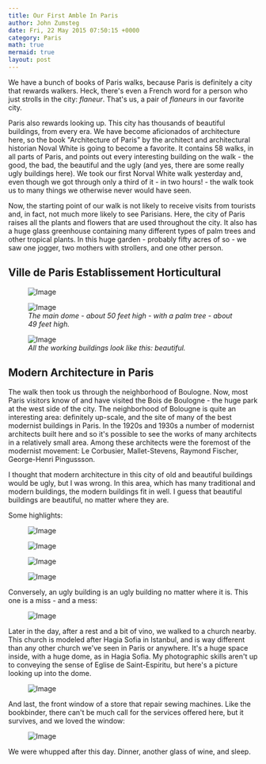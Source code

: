 ```yaml
---
title: Our First Amble In Paris
author: John Zumsteg
date: Fri, 22 May 2015 07:50:15 +0000
category: Paris
math: true
mermaid: true
layout: post
---
```

We have a bunch of books of Paris walks, because Paris is definitely a city that rewards walkers. Heck, there's even a French word for a person who just strolls in the city: *flaneur*. That's us, a pair of *flaneurs* in our favorite city.

Paris also rewards looking up. This city has thousands of beautiful buildings, from every era. We have become aficionados of architecture here, so the book "Architecture of Paris" by the architect and architectural historian Noval White is going to become a favorite. It contains 58 walks, in all parts of Paris, and points out every interesting building on the walk - the good, the bad, the beautiful and the ugly (and yes, there are some really ugly buildings here). We took our first Norval White walk yesterday and, even though we got through only a third of it - in two hours! - the walk took us to many things we otherwise never would have seen.

Now, the starting point of our walk is not likely to receive visits from tourists and, in fact, not much more likely to see Parisians. Here, the city of Paris raises all the plants and flowers that are used throughout the city. It also has a huge glass greenhouse containing many different types of palm trees and other tropical plants. In this huge garden - probably fifty acres of so - we saw one jogger, two mothers with strollers, and one other person.
<h2>Ville de Paris Establissement Horticultural</h2>
<figure class = "portrait">
	<img src="{{"/assets/images/2015/05/DSC047151.jpg" | prepend: site.baseurl  }}" alt="Image" />
	<figcaption></figcaption>
</figure>



<figure class = "portrait">
	<img src="{{"/assets/images/2015/05/DSC04728.jpg" | prepend: site.baseurl  }}" alt="Image" />
	<figcaption><em>The main dome - about 50 feet high - with a palm tree - about 49 feet high.</em></figcaption>
</figure>



<figure class = "portrait">
	<img src="{{"/assets/images/2015/05/DSC04742.jpg" | prepend: site.baseurl  }}" alt="Image" />
	<figcaption><em>All the working buildings look like this: beautiful.</em></figcaption>
</figure>


<h2>Modern Architecture in Paris</h2>
The walk then took us through the neighborhood of Boulogne. Now, most Paris visitors know of and have visited the Bois de Boulogne - the huge park at the west side of the city. The neighborhood of Bolougne is quite an interesting area: definitely up-scale, and the site of many of the best modernist buildings in Paris. In the 1920s and 1930s a number of modernist architects built here and so it's possible to see the works of many architects in a relatively small area. Among these architects were the foremost of the modernist movement: Le Corbusier, Mallet-Stevens, Raymond Fischer, George-Henri Pingussson.

I thought that modern architecture in this city of old and beautiful buildings would be ugly, but I was wrong. In this area, which has many traditional and modern buildings, the modern buildings fit in well. I guess that beautiful buildings are beautiful, no matter where they are.

Some highlights:
<figure class = "portrait">
	<img src="{{"/assets/images/2015/05/DSC04767.jpg" | prepend: site.baseurl  }}" alt="Image" />
	<figcaption></figcaption>
</figure>



<figure class = "portrait">
	<img src="{{"/assets/images/2015/05/DSC04760.jpg" | prepend: site.baseurl  }}" alt="Image" />
	<figcaption></figcaption>
</figure>



<figure class = "portrait">
	<img src="{{"/assets/images/2015/05/DSC04758.jpg" | prepend: site.baseurl  }}" alt="Image" />
	<figcaption></figcaption>
</figure>



<figure class = "landscape">
	<img src="{{"/assets/images/2015/05/DSC04751.jpg" | prepend: site.baseurl  }}" alt="Image" />
	<figcaption></figcaption>
</figure>


Conversely, an ugly building is an ugly building no matter where it is. This one is a miss - and a mess:
<figure class = "portrait">
	<img src="{{"/assets/images/2015/05/DSC04756.jpg" | prepend: site.baseurl  }}" alt="Image" />
	<figcaption></figcaption>
</figure>

Later in the day, after a rest and a bit of vino, we walked to a church nearby. This church is modeled after Hagia Sofia in Istanbul, and is way different than any other church we've seen in Paris or anywhere. It's a huge space inside, with a huge dome, as in Hagia Sofia. My photographic skills aren't up to conveying the sense of Eglise de Saint-Espiritu, but here's a picture looking up into the dome.

<figure class = "portrait">
	<img src="{{"/assets/images/2015/05/DSC04775.jpg" | prepend: site.baseurl  }}" alt="Image" />
	<figcaption></figcaption>
</figure>

And last, the front window of a store that repair sewing machines. Like the bookbinder, there can't be much call for the services offered here, but it survives, and we loved the window:

<figure class = "landscape">
	<img src="{{"/assets/images/2015/05/DSC04778.jpg" | prepend: site.baseurl  }}" alt="Image" />
	<figcaption></figcaption>
</figure>

We were whupped after this day. Dinner, another glass of wine, and sleep.

 

 

 
